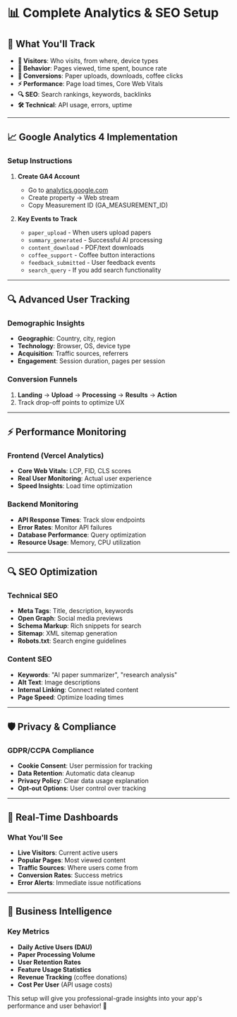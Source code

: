 # 📊 Complete Analytics & SEO Setup

## 🎯 What You'll Track
- **👥 Visitors**: Who visits, from where, device types
- **📱 Behavior**: Pages viewed, time spent, bounce rate
- **🔄 Conversions**: Paper uploads, downloads, coffee clicks
- **⚡ Performance**: Page load times, Core Web Vitals
- **🔍 SEO**: Search rankings, keywords, backlinks
- **🛠️ Technical**: API usage, errors, uptime

---

## 📈 Google Analytics 4 Implementation

### Setup Instructions
1. **Create GA4 Account**
   - Go to [analytics.google.com](https://analytics.google.com)
   - Create property → Web stream
   - Copy Measurement ID (GA_MEASUREMENT_ID)

2. **Key Events to Track**
   - `paper_upload` - When users upload papers
   - `summary_generated` - Successful AI processing  
   - `content_download` - PDF/text downloads
   - `coffee_support` - Coffee button interactions
   - `feedback_submitted` - User feedback events
   - `search_query` - If you add search functionality

---

## 🔍 Advanced User Tracking

### Demographic Insights
- **Geographic**: Country, city, region
- **Technology**: Browser, OS, device type
- **Acquisition**: Traffic sources, referrers
- **Engagement**: Session duration, pages per session

### Conversion Funnels
1. **Landing** → **Upload** → **Processing** → **Results** → **Action**
2. Track drop-off points to optimize UX

---

## ⚡ Performance Monitoring

### Frontend (Vercel Analytics)
- **Core Web Vitals**: LCP, FID, CLS scores
- **Real User Monitoring**: Actual user experience
- **Speed Insights**: Load time optimization

### Backend Monitoring
- **API Response Times**: Track slow endpoints
- **Error Rates**: Monitor API failures
- **Database Performance**: Query optimization
- **Resource Usage**: Memory, CPU utilization

---

## 🔍 SEO Optimization

### Technical SEO
- **Meta Tags**: Title, description, keywords
- **Open Graph**: Social media previews
- **Schema Markup**: Rich snippets for search
- **Sitemap**: XML sitemap generation
- **Robots.txt**: Search engine guidelines

### Content SEO
- **Keywords**: "AI paper summarizer", "research analysis"
- **Alt Text**: Image descriptions
- **Internal Linking**: Connect related content
- **Page Speed**: Optimize loading times

---

## 🛡️ Privacy & Compliance

### GDPR/CCPA Compliance
- **Cookie Consent**: User permission for tracking
- **Data Retention**: Automatic data cleanup
- **Privacy Policy**: Clear data usage explanation
- **Opt-out Options**: User control over tracking

---

## 📱 Real-Time Dashboards

### What You'll See
- **Live Visitors**: Current active users
- **Popular Pages**: Most viewed content
- **Traffic Sources**: Where users come from
- **Conversion Rates**: Success metrics
- **Error Alerts**: Immediate issue notifications

---

## 🎯 Business Intelligence

### Key Metrics
- **Daily Active Users (DAU)**
- **Paper Processing Volume**
- **User Retention Rates**
- **Feature Usage Statistics**
- **Revenue Tracking** (coffee donations)
- **Cost Per User** (API usage costs)

This setup will give you professional-grade insights into your app's performance and user behavior! 🚀
